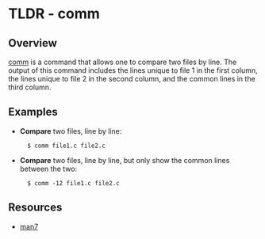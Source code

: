 TLDR - comm
==========

Overview
--------

[comm] is a command that allows one to compare two files by line.  The output of this command includes the lines unique to file 1 in the first column, the lines unique to file 2 in the second column, and the common lines in the third column.

Examples
--------

- **Compare** two files, line by line:

        $ comm file1.c file2.c

- **Compare** two files, line by line, but only show the common lines between the two:

		$ comm -12 file1.c file2.c

Resources
---------

- [man7](http://man7.org/linux/man-pages/man1/comm.1.html)

[comm]: http://man7.org/linux/man-pages/man1/comm.1.html

